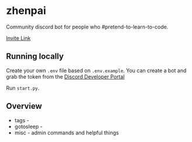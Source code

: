 # zhenpai

Community discord bot for people who #pretend-to-learn-to-code. 

[Invite Link](https://discord.com/api/oauth2/authorize?client_id=670839356872982538&permissions=4398046511089&scope=bot)

## Running locally

Create your own `.env` file based on `.env.example`. You can create a bot and grab the token from the [Discord Developer Portal](https://discord.com/developers/applications)

Run `start.py`.

## Overview
* tags - 
* gotosleep - 
* misc - admin commands and helpful things